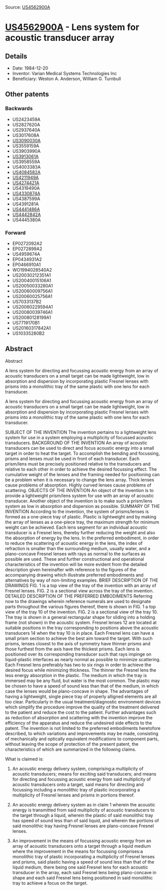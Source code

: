 Source: [US4562900A](https://patents.google.com/patent/US4562900A)

# [US4562900A](US4562900A.md) - Lens system for acoustic transducer array

## Details

* Date: 1984-12-20
* Inventor: Varian Medical Systems Technologies Inc
* Beneficiary: Weston A. Anderson, William G. Turnbull

## Other patents

### Backwards
 * US2423459A
 * US2827620A
 * US2937640A
 * US3017608A
 * [US3090030A](US3090030A.md)
 * US3559159A
 * US3903990A
 * [US3913061A](US3913061A.md)
 * US3958559A
 * US4003383A
 * [US4084582A](US4084582A.md)
 * [US4211949A](US4211949A.md)
 * [US4274421A](US4274421A.md)
 * US4319490A
 * [US4330874A](US4330874A.md)
 * US4387599A
 * US4391281A
 * [US4441486A](US4441486A.md)
 * [US4442842A](US4442842A.md)
 * US4445380A
### Forward
 * EP0272092A2
 * EP0272899A2
 * US4959674A
 * EP0434931A2
 * EP0466910A1
 * WO1994028540A2
 * US20030212351A1
 * US20040015106A1
 * US20050033280A1
 * US20060009756A1
 * US20060025756A1
 * US7033137B2
 * US20060229594A1
 * US20080039746A1
 * US20080128199A1
 * US7719170B1
 * US20160317842A1
 * US10335280B2
## Abstract

Abstract

A lens system for directing and focussing acoustic energy from an array of acoustic transducers on a small target can be made lightweight, low in absorption and dispersion by incorporating plastic Fresnel lenses with prisms into a monolithic tray of the same plastic with one lens for each transducer.



A lens system for directing and focussing acoustic energy from an array of acoustic transducers on a small target can be made lightweight, low in absorption and dispersion by incorporating plastic Fresnel lenses with prisms into a monolithic tray of the same plastic with one lens for each transducer.

SUBJECT OF THE INVENTION
The invention pertains to a lightweight lens system for use in a system employing a multiplicity of focussed acoustic transducers.
BACKGROUND OF THE INVENTION
An array of acoustic transducers can be used to direct and focus acoustic energy into a small target in order to heat the target. To accomplish the bending and focussing, prisms and lenses must be used in front of each transducer. Each prism/lens must be precisely positioned relative to the transducers and relative to each other in order to achieve the desired focussing effect. The cumulative weight of the lenses and the framing needed for positioning can be a problem when it is necessary to change the lens array. Thick lenses cause problems of absorption. Highly curved lenses cause problems of scattering.
OBJECTS OF THE INVENTION
An object of the invention is to provide a lightweight prism/lens system for use with an array of acoustic transducer.
Another object of the invention is to make such a prism/lens system as low in absorption and dispersion as possible.
SUMMARY OF THE INVENTION
According to the invention, the system of prisms/lenses is formed as a one-piece tray of plastic. Plastic is lightweight and by making the array of lenses as a one-piece tray, the maximum strength for minimum weight can be achieved. Each lens segment for an individual acoustic transducer is a Fresnel lens, thereby further reducing the weight and also the absorption of energy by the lens. In the preferred embodiment, in order to reduce the scattering of acoustic energy in the lens, the index of refraction is smaller than the surrounding medium, usually water, and a plano-concave Fresnel lenses with rays as normal to the surfaces as possible are used.
These and further constructional and operational characteristics of the invention will be more evident from the detailed description given hereinafter with reference to the figures of the accompanying drawing which illustrate preferred embodiments and alternatives by way of non-limiting examples.
BRIEF DESCRIPTION OF THE DRAWINGS
FIG. 1 is a top view of the tray of the invention with an array of Fresnel lenses.
FIG. 2 is a sectional view across the tray of the invention.
DETAILED DESCRIPTION OF THE PREFERRED EMBODIMENTS
Referring now to the drawings wherein reference numerals are used to designate parts throughout the various figures thereof, there is shown in FIG. 1 a top view of the tray 10 of the invention. FIG. 2 is a sectional view of the tray 10. The tray is shown in a general rectangular shape for sliding into a holding frame (not shown) in the acoustic system. Fresnel lenses 12 are located at suitable positions in the tray corresponding to positions above the acoustic transducers 14 when the tray 10 is in place. Each Fresnel lens can have a small prism section to achieve the best aim toward the target. With such prisms, lenses closest to the axis of symmetry have thinner prisms and those furthest from the axis have the thickest prisms. Each lens is positioned over its corresponding transducer such that rays impinge on liquid-plastic interfaces as nearly normal as possible to minimize scattering. Each Fresnel lens preferably has two to six rings in order to achieve the desired focus while minimizing thickness. The thinner the Fresnel lens the less energy absorption in the plastic.
The medium in which the tray is immersed may be any fluid, but water is the most common. The plastic may be chosen to have a speed of sound less than that of the medium, in which case the lenses would be plano-concave in shape.
The advantages of having a lightweight, single piece tray of properly alligned elements are all too clear. Particularly in the usual treatment/diagnostic environment devices which simplify the procedure improve the quality of the treatment delivered to the patient and reduce the cost to the patient.
Further advantages such as reduction of absorption and scattering with the invention improve the efficiency of the apparatus and reduce the undesired side effects to the patent.
The invention is not limited to the preferred embodiments heretofore described, to which variations and improvements may be made, consisting of mechanically and optically equivalent modifications to component parts, without leaving the scope of protection of the present patent, the characteristics of which are summarized in the following claims.

What is claimed is:
 
1. An acoustic energy delivery system, comprising:a multiplicity of acoustic transducers; means for exciting said transducers; and means for directing and focussing acoustic energy from said multiplicity of acoustic transducers onto a target, said means for directing and focussing including a monolithic tray of plastic incorporating a multiplicity of Fresnel lenses and prisms in portions thereof. 

  
2. An acoustic energy delivery system as in claim 1 wherein the acoustic energy is transmitted from said multiplicity of acoustic transducers to the target through a liquid, wherein the plastic of said monolithic tray has speed of sound less than of said liquid, and wherein the portions of said monolithic tray having Fresnel lenses are plano-concave Fresnel lenses.

  
3. An improvement in the means of focussing acoustic energy from an array of acoustic transducers onto a target through a liquid medium where the improvement in the means for focussing comprises:a monolithic tray of plastic incorporating a multiplicity of Fresnel lenses and prisms, said plastic having a speed of sound less than that of the liquid medium, there being one said Fresnel lens for each acoustic transducer in the array, each said Fresnel lens being plano-concave in shape and each said Fresnel lens being positioned in said monolithic tray to achieve a focus on the target.